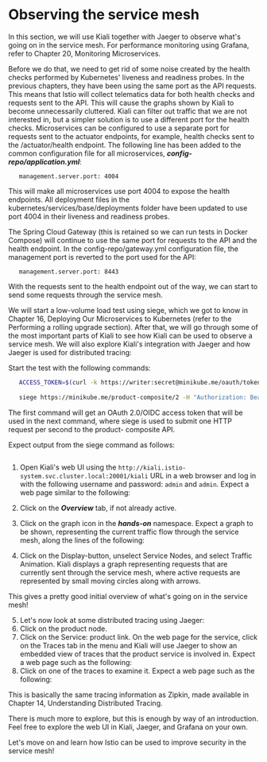 # Observing the service mesh
In this section, we will use Kiali together with Jaeger to observe what's going on in the service mesh. For performance monitoring using Grafana, refer to Chapter 20, Monitoring Microservices.

Before we do that, we need to get rid of some noise created by the health checks performed by Kubernetes' liveness and readiness probes. In the previous chapters, they have been using the same port as the API requests. This means that Istio will collect telematics data for both health checks and requests sent to the API. This will cause the graphs shown by Kiali to become unnecessarily cluttered. Kiali can filter out traffic that we are not interested in, but a simpler solution is to use a different port for the health checks.
Microservices can be configured to use a separate port for requests sent to the actuator endpoints, for example, health checks sent to the /actuator/health endpoint. The following line has been added to the common configuration file for all microservices, ***config-repo/application.yml***:
```
   management.server.port: 4004
```
This will make all microservices use port 4004 to expose the health endpoints. All deployment files in the kubernetes/services/base/deployments folder have been updated to use port 4004 in their liveness and readiness probes.

The Spring Cloud Gateway (this is retained so we can run tests in Docker Compose) will continue to use the same port for requests to the API and the health endpoint. In
the config-repo/gateway.yml configuration file, the management port is reverted to the port used for the API:
```
   management.server.port: 8443
```

With the requests sent to the health endpoint out of the way, we can start to send some requests through the service mesh.

We will start a low-volume load test using siege, which we got to know in Chapter 16, Deploying Our Microservices to Kubernetes (refer to the Performing a rolling upgrade section). After that, we will go through some of the most important parts of Kiali to see how Kiali can be used to observe a service mesh. We will also explore Kiali's integration with Jaeger and how Jaeger is used for distributed tracing:

Start the test with the following commands:
```bash
   ACCESS_TOKEN=$(curl -k https://writer:secret@minikube.me/oauth/token -d    grant_type=password -d username=magnus -d password=password -s | jq  .access_token -r)
   
   siege https://minikube.me/product-composite/2 -H "Authorization: Bearer    $ACCESS_TOKEN" -c1 -d1
```
The first command will get an OAuth 2.0/OIDC access token that will be used in the next command, where siege is used to submit one HTTP request per second to the product- composite API.

Expect output from the siege command as follows:
```
```

1. Open Kiali's web UI using
the ```http://kiali.istio-system.svc.cluster.local:20001/kiali``` URL in a web browser and log in with the following username and password: ```admin``` and ```admin```. Expect a web page similar to the following:

2. Click on the ***Overview*** tab, if not already active.
3. Click on the graph icon in the ***hands-on*** namespace. Expect a graph to be shown, representing the current traffic flow through the service mesh, along the lines of the following:
4. Click on the Display-button, unselect Service Nodes, and select Traffic Animation.
Kiali displays a graph representing requests that are currently sent through the service mesh, where active requests are represented by small moving circles along with arrows.

This gives a pretty good initial overview of what's going on in the service mesh!

5. Let's now look at some distributed tracing using Jaeger:
6. Click on the product node.
7. Click on the Service: product link. On the web page for the service, click on the Traces tab in the menu and Kiali will use Jaeger to show an embedded view of traces that the product service is involved in. Expect a web page such as the following:
8. Click on one of the traces to examine it. Expect a web page such as the following:

This is basically the same tracing information as Zipkin, made available in Chapter 14, Understanding Distributed Tracing.

There is much more to explore, but this is enough by way of an introduction. Feel free to explore the web UI in Kiali, Jaeger, and Grafana on your own.

Let's move on and learn how Istio can be used to improve security in the service mesh!
